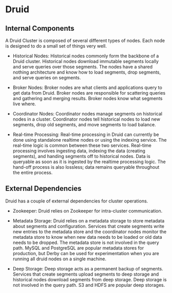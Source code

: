 
# Druid

## Internal Components

A Druid Cluster is composed of several different types of nodes. Each node is designed to do a small set of things very well.

*   Historical Nodes: Historical nodes commonly form the backbone of a Druid cluster. Historical nodes download immutable segments locally and serve queries over those segments. The nodes have a shared nothing architecture and know how to load segments, drop segments, and serve queries on segments.

*   Broker Nodes: Broker nodes are what clients and applications query to get data from Druid. Broker nodes are responsible for scattering queries and gathering and merging results. Broker nodes know what segments live where.

*   Coordinator Nodes: Coordinator nodes manage segments on historical nodes in a cluster. Coordinator nodes tell historical nodes to load new segments, drop old segments, and move segments to load balance.

*   Real-time Processing: Real-time processing in Druid can currently be done using standalone realtime nodes or using the indexing service. The real-time logic is common between these two services. Real-time processing involves ingesting data, indexing the data (creating segments), and handing segments off to historical nodes. Data is queryable as soon as it is ingested by the realtime processing logic. The hand-off process is also lossless; data remains queryable throughout the entire process.

## External Dependencies

Druid has a couple of external dependencies for cluster operations.

*   Zookeeper: Druid relies on Zookeeper for intra-cluster communication.

*   Metadata Storage: Druid relies on a metadata storage to store metadata about segments and configuration. Services that create segments write new entries to the metadata store and the coordinator nodes monitor the metadata store to know when new data needs to be loaded or old data needs to be dropped. The metadata store is not involved in the query path. MySQL and PostgreSQL are popular metadata stores for production, but Derby can be used for experimentation when you are running all druid nodes on a single machine.

*   Deep Storage: Deep storage acts as a permanent backup of segments. Services that create segments upload segments to deep storage and historical nodes download segments from deep storage. Deep storage is not involved in the query path. S3 and HDFS are popular deep storages.
